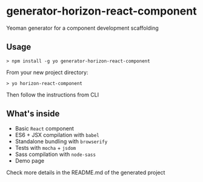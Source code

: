 # generator-horizon-react-component
Yeoman generator for a component development scaffolding

## Usage

```
> npm install -g yo generator-horizon-react-component
```

From your new project directory:

```
> yo horizon-react-component
```

Then follow the instructions from CLI

## What's inside

- Basic `React` component
- ES6 + JSX compilation with `babel`
- Standalone bundling with `browserify`
- Tests with `mocha` + `jsdom`
- Sass compilation with `node-sass`
- Demo page

Check more details in the README.md of the generated project
